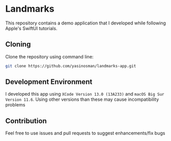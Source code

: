 # Landmarks
This repository contains a demo application that I developed while following Apple's SwiftUI tutorials.

<h2>Cloning</h2>
Clone the repository using command line:

```bash
git clone https://github.com/yasinosman/landmarks-app.git
```

<h2>Development Environment</h2>

I developed this app using `XCode Version 13.0 (13A233)` and `macOS Big Sur Version 11.6`.
Using other versions than these may cause incompatibility problems


<h2>Contribution</h2>

Feel free to use issues and pull requests to suggest enhancements/fix bugs
